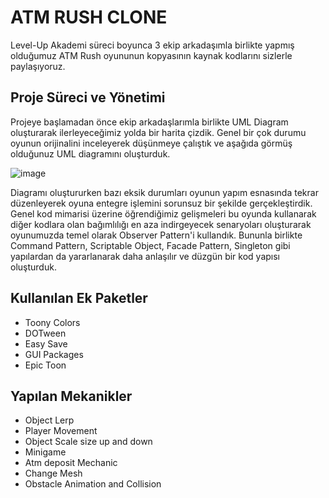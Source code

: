 # ATM RUSH CLONE 
Level-Up Akademi süreci boyunca 3 ekip arkadaşımla birlikte yapmış olduğumuz ATM Rush oyununun kopyasının kaynak kodlarını sizlerle paylaşıyoruz.

## Proje Süreci ve Yönetimi
Projeye başlamadan önce ekip arkadaşlarımla birlikte UML Diagram oluşturarak ilerleyeceğimiz yolda bir harita çizdik. 
Genel bir çok durumu oyunun orijinalini inceleyerek düşünmeye çalıştık ve aşağıda görmüş olduğunuz UML diagramını oluşturduk.

![image](https://user-images.githubusercontent.com/68375602/182611639-d04ae482-c368-4480-9f24-42f47ae495c0.png)

Diagramı oluştururken bazı eksik durumları oyunun yapım esnasında tekrar düzenleyerek oyuna entegre işlemini sorunsuz bir şekilde gerçekleştirdik. 
Genel kod mimarisi üzerine öğrendiğimiz gelişmeleri bu oyunda kullanarak diğer kodlara olan bağımlılığı en aza indirgeyecek senaryoları oluşturarak 
oyunumuzda temel olarak Observer Pattern'i kullandık. Bununla birlikte Command Pattern, Scriptable Object, Facade Pattern, Singleton gibi yapılardan da yararlanarak
daha anlaşılır ve düzgün bir kod yapısı oluşturduk.

## Kullanılan Ek Paketler

* Toony Colors 
* DOTween
* Easy Save
* GUI Packages
* Epic Toon

## Yapılan Mekanikler
* Object Lerp
* Player Movement
* Object Scale size up and down
* Minigame
* Atm deposit Mechanic
* Change Mesh
* Obstacle Animation and Collision


